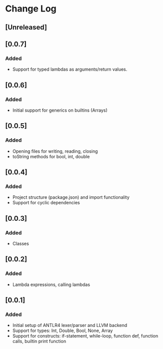 # Change Log

## [Unreleased]

## [0.0.7]
### Added
- Support for typed lambdas as arguments/return values.

## [0.0.6]
### Added
- Initial support for generics on builtins (Arrays)

## [0.0.5]
### Added
- Opening files for writing, reading, closing
- toString methods for bool, int, double

## [0.0.4]
### Added
- Project structure (package.json) and import functionality
- Support for cyclic dependencies

## [0.0.3]
### Added
- Classes

## [0.0.2]
### Added
- Lambda expressions, calling lambdas

## [0.0.1]
### Added
- Initial setup of ANTLR4 lexer/parser and LLVM backend
- Support for types: Int, Double, Bool, None, Array
- Support for constructs: if-statement, while-loop, function def, function calls, builtin print function

